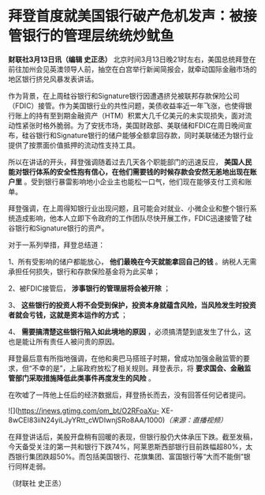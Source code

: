 # 拜登首度就美国银行破产危机发声：被接管银行的管理层统统炒鱿鱼

**财联社3月13日讯（编辑 史正丞）**
北京时间3月13日晚21时左右，美国总统拜登在前往加州会见英澳领导人前，抽空在白宫举行新闻简报会，就牵动国际金融市场的地区银行挤兑风暴发表讲话。

作为背景，在上周硅谷银行和Signature银行因遭遇挤兑被联邦存款保险公司（FDIC）接管。作为美国银行业的共性问题，美债收益率近一年飞涨，也使得银行账上的持有至到期金融资产（HTM）积累大几千亿美元的未实现损失，面对流动性紧张时格外脆弱。为了安抚市场，美国财政部、美联储和FDIC在周日晚间宣布，硅谷银行和Signature银行的储户能够全额拿回存款，同时美联储还为银行业提供了按票面价值抵押的流动性支持工具。

所以在讲话的开头，拜登强调随着过去几天各个职能部门的迅速反应， **美国人民能对银行体系的安全性抱有信心，在他们需要钱的时候存款会安然无恙地出现在账户里**
。受到银行暴雷影响地小企业主也能松一口气，他们现在能够支付工资和账单。

拜登强调，在上周得知银行业出现问题，且可能会对就业、小微企业和整个银行系统造成影响，他本人立即下令政府的工作团队尽快开展工作，FDIC迅速接管了硅谷银行和Signature银行的资产。

对于一系列举措，拜登总结道：

1、所有受影响的储户都能放心， **他们最晚在今天就能拿回自己的钱** 。纳税人无需承担任何损失，银行和存款保险基金将为此买单；

2、被FDIC接管后， **涉事银行的管理层将会被开除** ；

3、 **这些银行的投资人将不会受到保护，投资本身就蕴含风险，当风险发生时投资者就会亏钱，这就是资本运作的方式** ；

4、 **需要搞清楚这些银行陷入如此境地的原因** ，必须搞清楚到底发生了什么，这也是能让所有责任人被问责的原因。

拜登最后意有所指地强调，在他和奥巴马搭班子时期，曾成功加强金融监管的要求，但“不幸的是”，上届政府放松了相关规则。拜登表示，将
**要求国会、金融监管部门采取措施降低此类事件再度发生的风险** 。

在吹嘘了一阵他上任后的经济数据后，拜登扬长而去，没有回答任何记者提问。

![](https://inews.gtimg.com/om_bt/O2RFoaXu-
XE-8wCEl83iiN24yiLJyYRtt_cWDIwnjSRo8AA/1000)_（来源：直播视频）_

在拜登讲话后，美股开盘稍有回暖的表现，但银行股仍大体承压下跌。截至发稿，今天备受关注的第一共和银行下跌74%，阿莱恩斯西部银行目前跌幅超80%，太西银行集团跌超50%。而包括美国银行、花旗集团、富国银行等“大而不能倒”银行同样走弱。

（财联社 史正丞）

